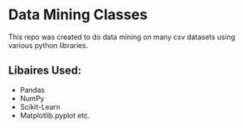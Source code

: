 # Data Mining Classes


This repo was created to do data mining on many csv datasets using various python libraries.

## Libaires Used:
- Pandas
- NumPy
- Scikit-Learn
- Matplotlib.pyplot etc.
